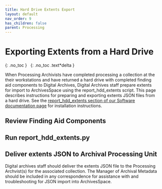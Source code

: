 ```yaml
---
title: Hard Drive Extents Export
layout: default
nav_order: 9
has_children: false
parent: Processing
---
```

# Exporting Extents from a Hard Drive

{: .no_toc }
&nbsp;
{: .no_toc .text*delta }

When Processing Archivists have completed processing a collection at the their workstations and have returned a hard drive with completed finding aid components to Digital Archives, Digital Archives staff prepare extents for import to ArchivesSpace using the report_hdd_extents script. This page describes instructions for preparing and exporting extents JSON files from a hard drive. See the [report_hdd_extents section of our Software documentation page]() for installation instructions.

## Review Finding Aid Components

## Run report_hdd_extents.py

## Deliver extents JSON to Archival Processing Unit

Digital archives staff should deliver the extents JSON file to the Processing Archvist(s) for the associated collection. The Manager of Archival Metadata should be included in any correspondence for assistance with and troubleshooting for JSON import into ArchivesSpace.